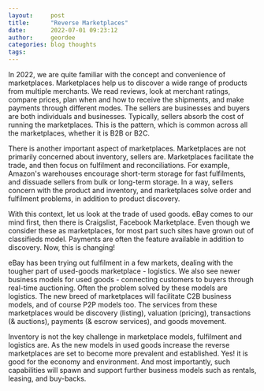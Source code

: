 ```yaml
---
layout:     post
title:      "Reverse Marketplaces"
date:       2022-07-01 09:23:12
author:     geordee
categories: blog thoughts
tags:
---
```

In 2022, we are quite familiar with the concept and convenience of marketplaces. Marketplaces help us to discover a wide range of products from multiple merchants. We read reviews, look at merchant ratings, compare prices, plan when and how to receive the shipments, and make payments through different modes. The sellers are businesses and buyers are both individuals and businesses. Typically, sellers absorb the cost of running the marketplaces. This is the pattern, which is common across all the marketplaces, whether it is B2B or B2C.

There is another important aspect of marketplaces. Marketplaces are not primarily concerned about inventory, sellers are. Marketplaces facilitate the trade, and then focus on fulfilment and reconciliations. For example, Amazon's warehouses encourage short-term storage for fast fulfilments, and dissuade sellers from bulk or long-term storage. In a way, sellers concern with the product and inventory, and marketplaces solve order and fulfilment problems, in addition to product discovery.

With this context, let us look at the trade of used goods. eBay comes to our mind first, then there is Craigslist, Facebook Marketplace. Even though we consider these as marketplaces, for most part such sites have grown out of classifieds model. Payments are often the feature available in addition to discovery. Now, this is changing!

eBay has been trying out fulfilment in a few markets, dealing with the tougher part of used-goods marketplace - logistics. We also see newer business models for used goods - connecting customers to buyers through real-time auctioning. Often the problem solved by these models are logistics. The new breed of marketplaces will facilitate C2B business models, and of course P2P models too. The services from these marketplaces would be discovery (listing), valuation (pricing), transactions  (& auctions), payments (& escrow services), and goods movement.

Inventory is not the key challenge in marketplace models, fulfilment and logistics are. As the new models in used goods increase the reverse marketplaces are set to become more prevalent and established. Yes! it is good for the economy and environment. And most importantly, such capabilities will spawn and support further business models such as rentals, leasing, and buy-backs.
